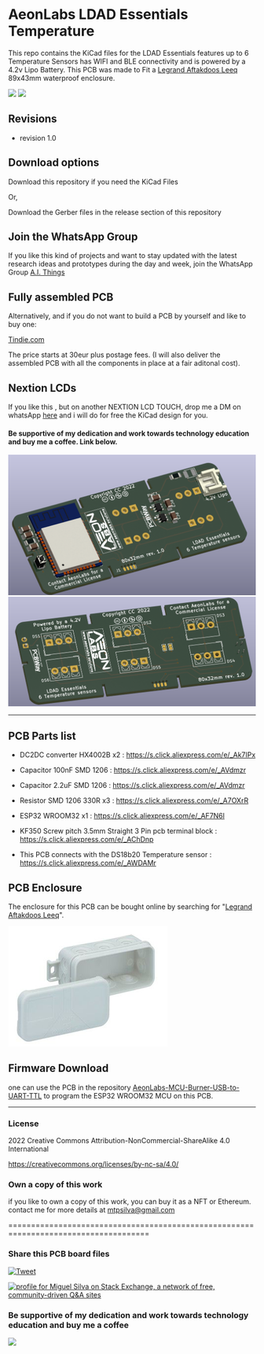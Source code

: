 # AeonLabs LDAD Essentials Temperature
This repo contains the KiCad files for the LDAD Essentials features up to 6 Temperature Sensors has WIFI and BLE connectivity and is powered by a 4.2v Lipo Battery.
This PCB was made to Fit a [Legrand Aftakdoos Leeq](https://www.google.com/search?q=Legrand+Aftakdoos+leeq&newwindow=1&client=opera&sxsrf=APq-WBudoCNXlyJkT8RVjwlvQol-xiGYpA%3A1650729585719&ei=cSJkYqmqK_GAi-gPo-ey4AQ&ved=0ahUKEwjpps70xqr3AhVxwAIHHaOzDEwQ4dUDCA0&uact=5&oq=Legrand+Aftakdoos+leeq&gs_lcp=Cgdnd3Mtd2l6EAMyBQghEKABMgUIIRCgATIFCCEQoAE6BwgAEEcQsAM6BggAEBYQHkoECEEYAEoECEYYAFDhBViiD2DMEGgBcAF4AIABpgGIAfkDkgEDMC40mAEAoAEByAEIwAEB&sclient=gws-wiz) 89x43mm waterproof enclosure.

![](https://views.whatilearened.today/views/github/aeonSolutions/AeonLabs_LDAD_Essentials_Temperature.svg)
![](https://img.shields.io/github/downloads/aeonSolutions/AeonLabs-LDAD-Essentials-Temperature/total?style=for-the-badge)

## Revisions
- revision 1.0
  
## Download options
Download this repository if you need the KiCad Files

Or,

Download the Gerber files in the release section of this repository

## Join the WhatsApp Group
If you like this kind of projects and want to stay updated with the latest research ideas and prototypes during the day and week, join the WhatsApp Group
[A.I. Things](https://chat.whatsapp.com/FkNC7u83kuy2QRA5sqjBVg)

## Fully assembled PCB
Alternatively, and if you do not want to build a PCB by yourself and like to buy one:

[Tindie.com](https://www.tindie.com/products/aeonlabs)

The price starts at 30eur plus postage fees.
(I will also deliver the assembled PCB with all the components in place at a fair aditonal cost).

## Nextion LCDs
If you like this , but on another NEXTION LCD TOUCH, drop me a DM on whatsApp [here](https://chat.whatsapp.com/FkNC7u83kuy2QRA5sqjBVg) and i will do for free the KiCad design for you.


#### Be supportive of my dedication and work towards technology education and buy me a coffee. Link below.

![](https://github.com/aeonSolutions/AeonLabs-LDAD-Essentials-Temperature/blob/main/designs/pcb_front.png)
![](https://github.com/aeonSolutions/AeonLabs-LDAD-Essentials-Temperature/blob/main/designs/pcb_back.png)

________________________________________________________________________________________________________________

## PCB Parts list
- DC2DC converter HX4002B x2 : https://s.click.aliexpress.com/e/_Ak7IPx
- Capacitor 100nF SMD 1206 : https://s.click.aliexpress.com/e/_AVdmzr
- Capacitor 2.2uF SMD 1206 : https://s.click.aliexpress.com/e/_AVdmzr
- Resistor SMD 1206 330R x3 : https://s.click.aliexpress.com/e/_A7OXrR
- ESP32 WROOM32 x1 : https://s.click.aliexpress.com/e/_AF7N6l
- KF350 Screw pitch 3.5mm Straight 3 Pin pcb terminal block : https://s.click.aliexpress.com/e/_AChDnp

- This PCB connects with the DS18b20 Temperature sensor : https://s.click.aliexpress.com/e/_AWDAMr 

## PCB Enclosure
The enclosure for this PCB can be bought online by searching for "[Legrand Aftakdoos Leeq](https://www.google.com/search?q=Legrand+Aftakdoos+leeq&newwindow=1&client=opera&sxsrf=APq-WBudoCNXlyJkT8RVjwlvQol-xiGYpA%3A1650729585719&ei=cSJkYqmqK_GAi-gPo-ey4AQ&ved=0ahUKEwjpps70xqr3AhVxwAIHHaOzDEwQ4dUDCA0&uact=5&oq=Legrand+Aftakdoos+leeq&gs_lcp=Cgdnd3Mtd2l6EAMyBQghEKABMgUIIRCgATIFCCEQoAE6BwgAEEcQsAM6BggAEBYQHkoECEEYAEoECEYYAFDhBViiD2DMEGgBcAF4AIABpgGIAfkDkgEDMC40mAEAoAEByAEIwAEB&sclient=gws-wiz)".

![](https://github.com/aeonSolutions/AeonLabs-LDAD-Essentials-Temperature/blob/main/designs/enclosure.jpg)

## Firmware Download 
one can use the PCB in the repository [AeonLabs-MCU-Burner-USB-to-UART-TTL](https://github.com/aeonSolutions/AeonLabs-MCU-Burner-USB-to-UART-TTL) to program the ESP32 WROOM32 MCU on this PCB.

______________________________________________________________________________________________________________________________

### License
2022 Creative Commons Attribution-NonCommercial-ShareAlike 4.0 International

https://creativecommons.org/licenses/by-nc-sa/4.0/

### Own a copy of this work
if you like to own a copy of this work, you can buy it as a NFT or Ethereum. contact me for more details at mtpsilva@gmail.com

=====================================================================================
### Share this PCB board files
[![Tweet](https://img.shields.io/twitter/url/http/shields.io.svg?style=social)](https://twitter.com/intent/tweet?original_referer=https%3A%2F%2Fjitpack.io%2F&ref_src=twsrc%5Etfw&text=Version%201.0%20of%20AeonLabs-LDAD-Essentials-Temperature%20is%20now%20available%20on%20&tw_p=tweetbutton&url=http%3A%2F%2Fgithub.com%2FaeonSolutions%2FAeonLabs-LDAD-Essentials-Temperature)

<a href="https://stackexchange.com/users/18907312/miguel-silva"><img src="https://stackexchange.com/users/flair/18907312.png" width="208" height="58" alt="profile for Miguel Silva on Stack Exchange, a network of free, community-driven Q&amp;A sites" title="profile for Miguel Silva on Stack Exchange, a network of free, community-driven Q&amp;A sites" /></a>

### Be supportive of my dedication and work towards technology education and buy me a coffee

[<img src="https://cdn.buymeacoffee.com/buttons/v2/default-yellow.png" data-canonical-src="https://cdn.buymeacoffee.com/buttons/v2/default-yellow.png" height="70" />](https://www.buymeacoffee.com/migueltomas)
